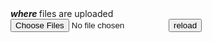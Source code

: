 <body onerror="document.appendChild(document.createTextNode(error.message))"><h5 style="display:inline ">where </h5>  files are uploaded<br><input type="file" multiple accept="image/*" oninput="for(mti=0;mti<this.files.length;mti++){if(this.files[mti].size-0>=1000*1024){document.body.insertBefore(document.createTextNode(this.files[mti].size+' bytes is too many on image '+this.files[mti].name),this);document.body.insertBefore(document.createElement('br'),this);window.vol=true}}"><script>document.body.innerHTML+=localStorage.length+' in the start of visit';setInterval('for(lsi in localStorage){if(lsi!=`length`&&typeof localStorage[lsi]==`string`&&localStorage[lsi][3]==`a`){if(!(document.getElementsByName(encodeURI(lsi))[0] instanceof HTMLImageElement)){image=new Image();image.src=localStorage[lsi];image.alt=lsi;image.name=encodeURI(lsi);document.body.appendChild(image);}}}',2000); var ir,li=[];document.querySelector("input").setAttribute('onchange','if(window.vol){return false;};this.hidden=true;for(var it=0;it<this.files.length;it++){li.push(new FileReader());li[li.length-1].readAsDataURL(this.files[it]);};setInterval("for(ir=0;ir<li.length;ir++){if(li[ir]&&li[ir].result&&!li[ir].radio){localStorage.setItem((input=document.querySelector(`input`)).files[ir].name||input.files[ir].filename+(new Date()),li[ir].result);li[ir] .radio=true}};ready=true;for(ir of li){if(ir instanceof FileReader&&!ir.radio){ready=false}};calc=!0;document.body.firstChild.innerHTML=localStorage.length;",200);');</script><button onclick="location.replace(location)">reload</button> 
